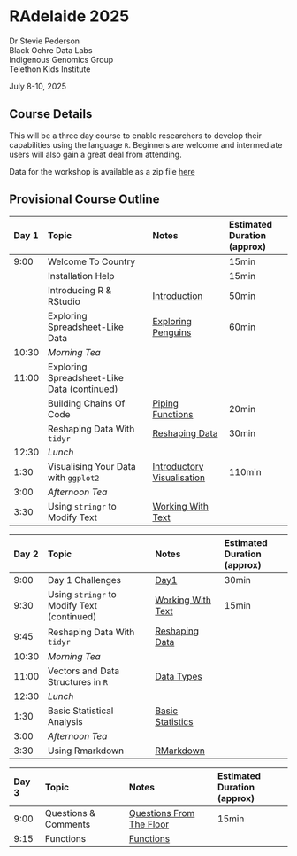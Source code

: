 RAdelaide 2025
================
Dr Stevie Pederson  
Black Ochre Data Labs  
Indigenous Genomics Group  
Telethon Kids Institute

July 8-10, 2025

## Course Details

This will be a three day course to enable researchers to develop their
capabilities using the language `R`. Beginners are welcome and
intermediate users will also gain a great deal from attending.

Data for the workshop is available as a zip file [here](data.zip)

## Provisional Course Outline

| Day 1 | Topic | Notes | Estimated Duration <br>(approx) |
|:---|:---|:---|:---|
| 9:00 | Welcome To Country |  | 15min |
|  | Installation Help |  | 15min |
|  | Introducing R & RStudio | [Introduction](intro.html) | 50min |
|  | Exploring Spreadsheet-Like Data | [Exploring Penguins](penguins.html) | 60min |
| 10:30 | *Morning Tea* |  |  |
| 11:00 | Exploring Spreadsheet-Like Data (continued) |  |  |
|  | Building Chains Of Code | [Piping Functions](piping_functions.html) | 20min |
|  | Reshaping Data With `tidyr` | [Reshaping Data](tidying.html) | 30min |
| 12:30 | *Lunch* |  |  |
| 1:30 | Visualising Your Data with `ggplot2` | [Introductory Visualisation](intro_vis.html) | 110min |
| 3:00 | *Afternoon Tea* |  |  |
| 3:30 | Using `stringr` to Modify Text | [Working With Text](text.html) |  |

| Day 2 | Topic | Notes | Estimated Duration <br>(approx) |
|:---|:---|:---|:---|
| 9:00 | Day 1 Challenges | [Day1](day1.html) | 30min |
| 9:30 | Using `stringr` to Modify Text (continued) | [Working With Text](text.html) | 15min |
| 9:45 | Reshaping Data With `tidyr` | [Reshaping Data](tidyr.html) |  |
| 10:30 | *Morning Tea* |  |  |
| 11:00 | Vectors and Data Structures in `R` | [Data Types](data_types.html) |  |
| 12:30 | *Lunch* |  |  |
| 1:30 | Basic Statistical Analysis | [Basic Statistics](basic_stats.html) |  |
| 3:00 | *Afternoon Tea* |  |  |
| 3:30 | Using Rmarkdown | [RMarkdown](rmarkdown.html) |  |

| Day 3 | Topic | Notes | Estimated Duration <br>(approx) |
|:---|:---|:---|:---|
| 9:00 | Questions & Comments | [Questions From The Floor](day3.html) | 15min |
| 9:15 | Functions | [Functions](functions.html) |  |
